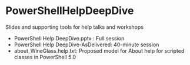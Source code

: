 # PowerShellHelpDeepDive
Slides and supporting tools for help talks and workshops



- PowerShell Help DeepDive.pptx :  Full session
- PowerShell Help DeepDive-AsDelivered:  40-minute session
- about_WineGlass.help.txt: Proposed model for About help for scripted classes in PowerShell 5.0
